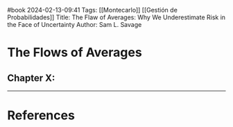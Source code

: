 #book 
2024-02-13-09:41
Tags:  [[Montecarlo]] [[Gestión de Probabilidades]]
Title: The Flaw of Averages: Why We Underestimate Risk in the Face of Uncertainty
Author: Sam L. Savage 
# The Flows of Averages

## Chapter X: 

---
# References




